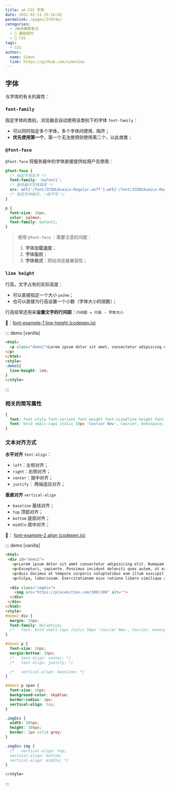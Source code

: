 ```yaml
---
title: 🗚 CSS 字体
date: 2022-02-11 15:16:02
permalink: /pages/27df4e/
categories: 
  - ☕️Web编程笔记
  - 🚶 基础部分
  - 🎨 CSS
tags: 
  - CSS
author: 
  name: Simon
  link: https://github.com/simon1uo
---
```




## 字体

与字体的有关的属性：

### `font-family`

指定字体的类别，浏览器会自动使用该类别下的字体 `font-family`：

+ 可以同时指定多个字体，多个字体间使用`，`隔开；
+ **优先使用第一个**，第一个无法使用则使用第二个，以此类推；



### `@font-face`

`@font-face` 将服务器中的字体直接提供给用户去使用：

```css
@font-face { 
  /* 指定字体名字 */    
  font-family: 'myFont1';    
  /* 服务器中字体路径 */    
  src: url('/font/ZCOOLKuaiLe-Regular.woff'),url('/font/ZCOOLKuaiLe-Regular.otf'),url('/font/ZCOOLKuaiLe-Regular.ttf') format('truetype');
  /* 指定字体格式，一般不写 */
}

p {
  font-size: 30px;
  color: salmon;  
  font-family: myFont1;
}
```

> 使用 `@font-face` ：需要注意的问题：
>
> 1. **字体加载速度**；
> 2. **字体版权**；
> 3. **字体格式**：网站浏览器兼容性；





###  `line height`

行高，文字占有的实际高度：

- 可以直接指定一个大小 `px`/`em`；
- 也可以直接为行高设置一个小数（字体大小的倍数）；

行高经常还用来**设置文字的行间距**：`行间距 = 行高 - 字体大小`

🌰：[font-example-1 line-height (codepen.io)](https://codepen.io/simownspace/pen/bGrVyoQ)

::: demo [vanilla]

```html
<html>
  <p class="demo1">Lorem ipsum dolor sit amet, consectetur adipiscing elit. Maecenas sit amet bibendum dui. Suspendisse porttitor porta metus quis aliquam. In sit amet volutpat metus. Cras a nulla eu justo commodo tincidunt non vitae diam. Suspendisse potenti. Curabitur ut lorem lacus. Suspendisse eu tincidunt ante, vel gravida lectus. Morbi vel nisl sit amet dolor imperdiet pretium semper a mauris. Proin ante ex, vehicula ac dui porttitor, tincidunt convallis erat. Aliquam sit amet enim ut nunc facilisis feugiat. Pellentesque ut vestibulum dolor. Nunc porttitor lectus ac erat consectetur luctus.
</p>
</html>
<style>
.demo1{
  line-height: 2em;
}
</style>
```

:::

### 相关的简写属性

```css
{
  font: font-style font-variant font-weight font-size/line-height font-family;
  font: bold small-caps italic 50px 'Courier New', Courier, monospace;
}
```



### 文本对齐方式

**水平对齐** `text-align`：

+ `left`：左侧对齐；
+ `right`：右侧对齐；
+ `center`：居中对齐；
+ `justify`： 两端适应对齐；



**垂直对齐** `vertical-align`

+ `baseline` 基线对齐；
+ `top` 顶部对齐；
+ `bottom` 底部对齐；
+ `middle` 居中对齐；

🌰： [font-example-2 align (codepen.io)](https://codepen.io/simownspace/pen/wvqMebM?editors=1100) 

::: demo [vanilla]

```html
<html>
 <div id="demo2">
   <p>Lorem ipsum dolor sit amet consectetur adipisicing elit. Numquam odit aliquam consequatur expedita? Dolorem corporis quaerat debitis est tempore impedit libero voluptate ea aspernatur ex. Voluptate facere assumenda inventore provident.</p>
   <p>Excepturi, sapiente. Possimus incidunt deleniti quos autem, ut expedita iure nobis! Consequuntur debitis a error cum dolores, blanditiis, officia ea minima maiores quae sint omnis officiis impedit voluptatibus dolorum velit.</p>
   <p>Quis ducimus at tempore corporis voluptatibus eum illum suscipit fuga voluptatem magni. Aperiam veniam voluptatem omnis, labore ipsum voluptas possimus debitis alias nobis autem consequatur perspiciatis ipsa architecto mollitia natus!</p>
   <p>Culpa, laboriosam. Exercitationem eius ratione libero similique aperiam natus hic possimus. Aspernatur unde suscipit quod fugit? Aspernatur corporis impedit nemo eveniet sunt alias earum voluptas? Deserunt voluptatem autem ex nisi.<span> span+ </span></p>
   
  <div class="imgDiv">
    <img src="https://placekitten.com/300/200" alt="">
  </div>
 </div>
</html>
<style>
#demo2 div {
  margin: 20px;
  font-family: Helvetica;
  /*   font: bold small-caps italic 50px 'Courier New', Courier, monospace; */
}

#demo2 p {
  font-size: 20px;
  margin-bottom: 10px;
  /*   text-align: center; */
  /*   text-align: justify; */

  /*   vertical-align: baseline; */
}

#demo2 p span {
  font-size: 10px;
  background-color: skyblue;
  border-radius: 4px;
  vertical-align: top;
}

.imgDiv {
  width: 300px;
  height: 300px;
  border: 2px solid grey;
}

.imgDiv img {
  /*   vertical-align: top;
  vertical-align: bottom;
  vertical-align: middle; */
}

</style>
```

:::

